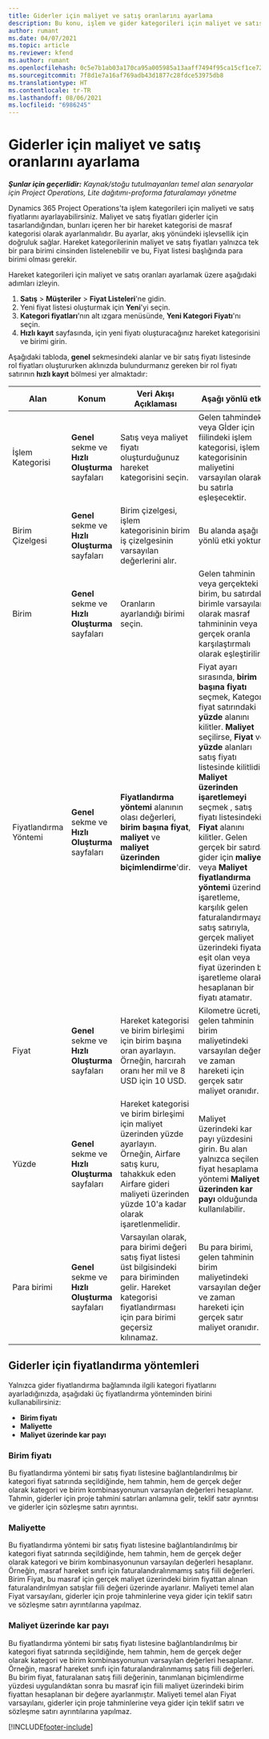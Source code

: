 ```yaml
---
title: Giderler için maliyet ve satış oranlarını ayarlama
description: Bu konu, işlem ve gider kategorileri için maliyet ve satış oranlarının nasıl ayarlanacağı hakkında bilgi sağlar.
author: rumant
ms.date: 04/07/2021
ms.topic: article
ms.reviewer: kfend
ms.author: rumant
ms.openlocfilehash: 0c5e7b1ab03a170ca95a005985a13aaff7494f95ca15cf1ce726674ae9a14222
ms.sourcegitcommit: 7f8d1e7a16af769adb43d1877c28fdce53975db8
ms.translationtype: HT
ms.contentlocale: tr-TR
ms.lasthandoff: 08/06/2021
ms.locfileid: "6986245"
---
```

# <a name="set-up-cost-and-sales-rates-for-expenses"></a>Giderler için maliyet ve satış oranlarını ayarlama

_**Şunlar için geçerlidir:** Kaynak/stoğu tutulmayanları temel alan senaryolar için Project Operations, Lite dağıtımı-proforma faturalamayı yönetme_

Dynamics 365 Project Operations'ta işlem kategorileri için maliyeti ve satış fiyatlarını ayarlayabilirsiniz. Maliyet ve satış fiyatları giderler için tasarlandığından, bunları içeren her bir hareket kategorisi de masraf kategorisi olarak ayarlanmalıdır. Bu ayarlar, akış yönündeki işlevsellik için doğruluk sağlar. Hareket kategorilerinin maliyet ve satış fiyatları yalnızca tek bir para birimi cinsinden listelenebilir ve bu, Fiyat listesi başlığında para birimi olması gerekir.

Hareket kategorileri için maliyet ve satış oranları ayarlamak üzere aşağıdaki adımları izleyin. 

1. **Satış** > **Müşteriler** > **Fiyat Listeleri**'ne gidin.
2. Yeni fiyat listesi oluşturmak için **Yeni**'yi seçin. 
3. **Kategori fiyatları**'nın alt ızgara menüsünde, **Yeni Kategori Fiyatı**'nı seçin. 
4. **Hızlı kayıt** sayfasında, için yeni fiyatı oluşturacağınız hareket kategorisini ve birimi girin.

Aşağıdaki tabloda, **genel** sekmesindeki alanlar ve bir satış fiyatı listesinde rol fiyatları oluştururken aklınızda bulundurmanız gereken bir rol fiyatı satırının **hızlı kayıt** bölmesi yer almaktadır:

| Alan | Konum | Veri Akışı Açıklaması | Aşağı yönlü etki |
| --- | --- | --- | --- |
| İşlem Kategorisi | **Genel** sekme ve **Hızlı Oluşturma** sayfaları | Satış veya maliyet fiyatı oluşturduğunuz hareket kategorisini seçin. | Gelen tahmindeki veya Gİder için fiilindeki işlem kategorisi, işlem kategorisinin maliyetini varsayılan olarak bu satırla eşleşecektir. |
| Birim Çizelgesi | **Genel** sekme ve **Hızlı Oluşturma** sayfaları | Birim çizelgesi, işlem kategorisinin birim iş çizelgesinin varsayılan değerlerini alır. | Bu alanda aşağı yönlü etki yoktur. |
| Birim | **Genel** sekme ve **Hızlı Oluşturma** sayfaları | Oranların ayarlandığı birimi seçin. | Gelen tahminin veya gerçekteki birim, bu satırdaki birimle varsayılan olarak masraf tahmininin veya gerçek oranla karşılaştırmalı olarak eşleştirilir. |
| Fiyatlandırma Yöntemi | **Genel** sekme ve **Hızlı Oluşturma** sayfaları | **Fiyatlandırma yöntemi** alanının olası değerleri, **birim başına fiyat**, **maliyet** ve **maliyet üzerinden biçimlendirme**'dir. | Fiyat ayarı sırasında, **birim başına fiyatı** seçmek, Kategori fiyat satırındaki **yüzde** alanını kilitler. **Maliyet** seçilirse, **Fiyat** ve **yüzde** alanları satış fiyatı listesinde kilitlidir. **Maliyet üzerinden işaretlemeyi** seçmek , satış fiyatı listesindeki **Fiyat** alanını kilitler. Gelen gerçek bir satırda gider için **maliyet** veya **Maliyet fiyatlandırma yöntemi** üzerinde işaretleme, karşılık gelen faturalandırmayan satış satırıyla, gerçek maliyet üzerindeki fiyata eşit olan veya fiyat üzerinden bir işaretleme olarak hesaplanan bir fiyatı atamatır. |
| Fiyat | **Genel** sekme ve **Hızlı Oluşturma** sayfaları | Hareket kategorisi ve birim birleşimi için birim başına oran ayarlayın. Örneğin, harcırah oranı her mil ve 8 USD için 10 USD. | Kilometre ücreti, gelen tahminin birim maliyetindeki varsayılan değer ve zaman hareketi için gerçek satır maliyet oranıdır.|
| Yüzde | **Genel** sekme ve **Hızlı Oluşturma** sayfaları | Hareket kategorisi ve birim birleşimi için maliyet üzerinden yüzde ayarlayın. Örneğin, Airfare satış kuru, tahakkuk eden Airfare gideri maliyeti üzerinden yüzde 10'a kadar olarak işaretlenmelidir. | Maliyet üzerindeki kar payı yüzdesini girin. Bu alan yalnızca seçilen fiyat hesaplama yöntemi **Maliyet üzerinden kar payı** olduğunda kullanılabilir. |
| Para birimi | **Genel** sekme ve **Hızlı Oluşturma** sayfaları | Varsayılan olarak, para birimi değeri satış fiyat listesi üst bilgisindeki para biriminden gelir. Hareket kategorisi fiyatlandırması için para birimi geçersiz kılınamaz. | Bu para birimi, gelen tahminin birim maliyetindeki varsayılan değer ve zaman hareketi için gerçek satır maliyet oranıdır. |

## <a name="pricing-methods-for-expenses"></a>Giderler için fiyatlandırma yöntemleri

Yalnızca gider fiyatlandırma bağlamında ilgili kategori fiyatlarını ayarladığınızda, aşağıdaki üç fiyatlandırma yönteminden birini kullanabilirsiniz:

- **Birim fiyatı**
- **Maliyette**
- **Maliyet üzerinde kar payı**

### <a name="price-per-unit"></a>Birim fiyatı
Bu fiyatlandırma yöntemi bir satış fiyatı listesine bağlantılandırılmış bir kategori fiyat satırında seçildiğinde, hem tahmin, hem de gerçek değer olarak kategori ve birim kombinasyonunun varsayılan değerleri hesaplanır. Tahmin, giderler için proje tahmini satırları anlamına gelir, teklif satır ayrıntısı ve giderler için sözleşme satırı ayrıntısı.

### <a name="at-cost"></a>Maliyette
Bu fiyatlandırma yöntemi bir satış fiyatı listesine bağlantılandırılmış bir kategori fiyat satırında seçildiğinde, hem tahmin, hem de gerçek değer olarak kategori ve birim kombinasyonunun varsayılan değerleri hesaplanır. Örneğin, masraf hareket sınıfı için faturalandıralınmamış satış fiili değerleri. Birim Fiyat, bu masraf için gerçek maliyet üzerindeki birim fiyattan alınan faturalandırılmyan satışlar fiili değeri üzerinde ayarlanır. Maliyeti temel alan Fiyat varsayılanı, giderler için proje tahminlerine veya gider için teklif satırı ve sözleşme satırı ayrıntılarına yapılmaz.

### <a name="markup-over-cost"></a>Maliyet üzerinde kar payı
Bu fiyatlandırma yöntemi bir satış fiyatı listesine bağlantılandırılmış bir kategori fiyat satırında seçildiğinde, hem tahmin, hem de gerçek değer olarak kategori ve birim kombinasyonunun varsayılan değerleri hesaplanır. Örneğin, masraf hareket sınıfı için faturalandıralınmamış satış fiili değerleri. Bu birim fiyat, faturalanan satış fiili değerinin, tanımlanan biçimlendirme yüzdesi uygulandıktan sonra bu masraf için fiili maliyet üzerindeki birim fiyattan hesaplanan bir değere ayarlanmıştır. Maliyeti temel alan Fiyat varsayılanı, giderler için proje tahminlerine veya gider için teklif satırı ve sözleşme satırı ayrıntılarına yapılmaz.


[!INCLUDE[footer-include](../includes/footer-banner.md)]
